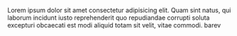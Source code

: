 Lorem ipsum dolor sit amet consectetur adipisicing elit. Quam sint natus,
qui laborum incidunt iusto reprehenderit quo repudiandae corrupti soluta
excepturi obcaecati est modi aliquid totam sit velit, vitae commodi.
barev
